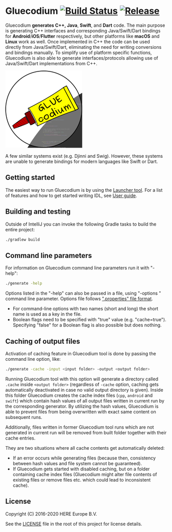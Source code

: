 # Gluecodium [![Build Status](https://github.com/heremaps/gluecodium/workflows/CI/badge.svg)](https://github.com/heremaps/gluecodium/actions) [![Release](https://jitpack.io/v/heremaps/gluecodium.svg)](https://jitpack.io/#heremaps/gluecodium)

Gluecodium **generates C++, Java**, **Swift**, and **Dart** code. The main purpose is generating C++ interfaces and
corresponding Java/Swift/Dart bindings for **Android**/**iOS**/**Flutter** respectively, but other platforms like **macOS**
and **Linux** work as well. Once implemented in C++ the code can be used directly from Java/Swift/Dart,
eliminating the need for writing conversions and bindings manually.
To simplify use of platform specific functions, Gluecodium is also able to generate interfaces/protocols
allowing use of Java/Swift/Dart implementations from C++.

![Gluecodium logo](docs/logo.svg)

A few similar systems exist (e.g. Djinni and Swig). However, these systems are unable to generate
bindings for modern languages like Swift or Dart.

## Getting started

The easiest way to run Gluecodium is by using the [Launcher tool](tools/README.md).
For a list of features and how to get started writing IDL, see [User guide](./docs/guide.md).

## Building and testing
Outside of IntelliJ you can invoke the following Gradle tasks to build
the entire project:

```bash
./gradlew build
```

## Command line parameters
For information on Gluecodium command line parameters run it with "-help":

```bash
./generate -help
```

Options listed in the "-help" can also be passed in a file, using "-options <file-name>" command
line parameter. Options file follows [".properties" file format](https://en.wikipedia.org/wiki/.properties).
* For command-line options with two names (short and long) the short name is used as a key in the
file.
* Boolean flags need to be specified with "true" value (e.g. "cache=true"). Specifying "false" for a
Boolean flag is also possible but does nothing.

## Caching of output files
Activation of caching feature in Gluecodium tool is done by passing the command line option, like:

```bash
./generate -cache -input <input folder> -output <output folder>
```

Running Gluecodium tool with this option will generate a directory called `.cache` inside `<output folder>`
(regardless of `-cache` option, caching gets automatically deactivated in case no valid output
directory is given). Inside this folder Gluecodium creates the cache index files (`cpp`, `android` and
`swift`) which contain hash values of all output files written in current run by the corresponding
generator. By utilizing the hash values, Gluecodium is able to prevent files from being overwritten
with exact same content on subsequent runs.

Additionally, files written in former Gluecodium tool runs which are not generated in current run will be
removed from built folder together with their cache entries.

They are two situations where all cache contents get automatically deleted:

* If an error occurs while generating files (because then, consistency between hash values and file
system cannot be guaranteed).
* If Gluecodium gets started with disabled caching, but on a folder containing cache index files
(Gluecodium might alter file contents of existing files or remove files etc. which could lead to
inconsistent cache).

## License

Copyright (C) 2016-2020 HERE Europe B.V.

See the [LICENSE](./LICENSE) file in the root of this project for license details.
